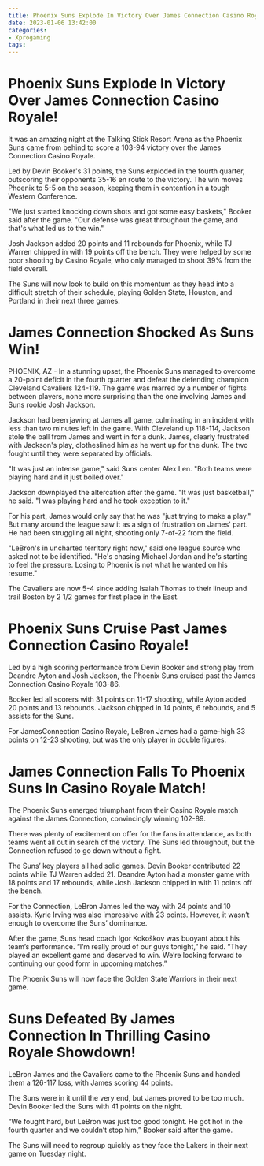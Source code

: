 ```yaml
---
title: Phoenix Suns Explode In Victory Over James Connection Casino Royale!
date: 2023-01-06 13:42:00
categories:
- Xprogaming
tags:
---
```



#  Phoenix Suns Explode In Victory Over James Connection Casino Royale!

It was an amazing night at the Talking Stick Resort Arena as the Phoenix Suns came from behind to score a 103-94 victory over the James Connection Casino Royale.

Led by Devin Booker's 31 points, the Suns exploded in the fourth quarter, outscoring their opponents 35-16 en route to the victory. The win moves Phoenix to 5-5 on the season, keeping them in contention in a tough Western Conference.

"We just started knocking down shots and got some easy baskets," Booker said after the game. "Our defense was great throughout the game, and that's what led us to the win."

 Josh Jackson added 20 points and 11 rebounds for Phoenix, while TJ Warren chipped in with 19 points off the bench. They were helped by some poor shooting by Casino Royale, who only managed to shoot 39% from the field overall.

The Suns will now look to build on this momentum as they head into a difficult stretch of their schedule, playing Golden State, Houston, and Portland in their next three games.

#  James Connection Shocked As Suns Win!

PHOENIX, AZ - In a stunning upset, the Phoenix Suns managed to overcome a 20-point deficit in the fourth quarter and defeat the defending champion Cleveland Cavaliers 124-119. The game was marred by a number of fights between players, none more surprising than the one involving James and Suns rookie Josh Jackson.

Jackson had been jawing at James all game, culminating in an incident with less than two minutes left in the game. With Cleveland up 118-114, Jackson stole the ball from James and went in for a dunk. James, clearly frustrated with Jackson's play, clotheslined him as he went up for the dunk. The two fought until they were separated by officials.

"It was just an intense game," said Suns center Alex Len. "Both teams were playing hard and it just boiled over."

Jackson downplayed the altercation after the game. "It was just basketball," he said. "I was playing hard and he took exception to it."

For his part, James would only say that he was "just trying to make a play." But many around the league saw it as a sign of frustration on James' part. He had been struggling all night, shooting only 7-of-22 from the field.

"LeBron's in uncharted territory right now," said one league source who asked not to be identified. "He's chasing Michael Jordan and he's starting to feel the pressure. Losing to Phoenix is not what he wanted on his resume."

The Cavaliers are now 5-4 since adding Isaiah Thomas to their lineup and trail Boston by 2 1/2 games for first place in the East.

#  Phoenix Suns Cruise Past James Connection Casino Royale!

Led by a high scoring performance from Devin Booker and strong play from Deandre Ayton and Josh Jackson, the Phoenix Suns cruised past the James Connection Casino Royale 103-86.

Booker led all scorers with 31 points on 11-17 shooting, while Ayton added 20 points and 13 rebounds. Jackson chipped in 14 points, 6 rebounds, and 5 assists for the Suns.

For JamesConnection Casino Royale, LeBron James had a game-high 33 points on 12-23 shooting, but was the only player in double figures.

#  James Connection Falls To Phoenix Suns In Casino Royale Match!

The Phoenix Suns emerged triumphant from their Casino Royale match against the James Connection, convincingly winning 102-89.

There was plenty of excitement on offer for the fans in attendance, as both teams went all out in search of the victory. The Suns led throughout, but the Connection refused to go down without a fight.

The Suns’ key players all had solid games. Devin Booker contributed 22 points while TJ Warren added 21. Deandre Ayton had a monster game with 18 points and 17 rebounds, while Josh Jackson chipped in with 11 points off the bench.

For the Connection, LeBron James led the way with 24 points and 10 assists. Kyrie Irving was also impressive with 23 points. However, it wasn’t enough to overcome the Suns’ dominance.

After the game, Suns head coach Igor Kokoškov was buoyant about his team’s performance. “I’m really proud of our guys tonight,” he said. “They played an excellent game and deserved to win. We’re looking forward to continuing our good form in upcoming matches.”

The Phoenix Suns will now face the Golden State Warriors in their next game.

#  Suns Defeated By James Connection In Thrilling Casino Royale Showdown!

LeBron James and the Cavaliers came to the Phoenix Suns and handed them a 126-117 loss, with James scoring 44 points.

The Suns were in it until the very end, but James proved to be too much. Devin Booker led the Suns with 41 points on the night.

“We fought hard, but LeBron was just too good tonight. He got hot in the fourth quarter and we couldn’t stop him,” Booker said after the game.

The Suns will need to regroup quickly as they face the Lakers in their next game on Tuesday night.